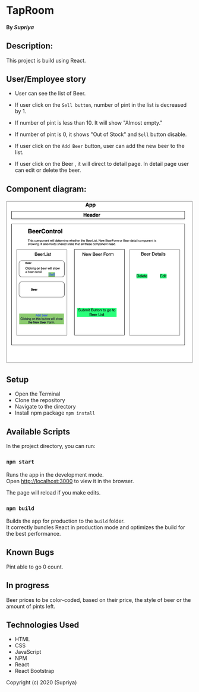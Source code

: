 # TapRoom  

#### By _**Supriya**_  

## Description:
This project is build using React.  

## User/Employee story

- User can see the list of Beer.
- If user click on the `Sell button`, number of pint in the list is decreased by 1.
- If number of pint is less than 10. It will show "Almost empty."
- If number of pint is 0, it shows "Out of Stock" and `Sell` button disable.
- If user click on the `Add Beer` button, user can add the new beer to the list.

- If user click on the Beer , it will direct to detail page. In detail page user can edit or delete the beer.

## Component diagram:
![Component Diagram](https://github.com/priyaraj7/TapRoom/raw/master/src/assets/diagram.png)  


## Setup

- Open the Terminal
- Clone the repository
- Navigate to the directory
- Install npm package ```npm install```

## Available Scripts

In the project directory, you can run:

### `npm start`

Runs the app in the development mode.<br />
Open [http://localhost:3000](http://localhost:3000) to view it in the browser.

The page will reload if you make edits.<br />


### `npm build`

Builds the app for production to the `build` folder.<br />
It correctly bundles React in production mode and optimizes the build for the best performance.


## Known Bugs

 Pint able to go 0 count.
 
## In progress
Beer prices to be color-coded, based on their price, the style of beer  or the amount of pints left.

## Technologies Used

- HTML 
- CSS
- JavaScript
- NPM
- React
- React Bootstrap

Copyright (c) 2020 (Supriya)
